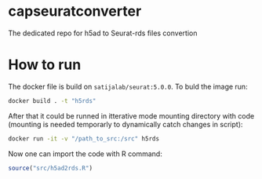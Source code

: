# capseuratconverter
The dedicated repo for h5ad to Seurat-rds files convertion


# How to run

The docker file is build on `satijalab/seurat:5.0.0`. To buld the image run:

```bash
docker build . -t "h5rds"
```

After that it could be runned in itterative mode mounting directory with code (mounting is needed temporarly to dynamically catch changes in script):

```bash
docker run -it -v "/path_to_src:/src" h5rds 
```

Now one can import the code with R command:

```R
source("src/h5ad2rds.R")
```

